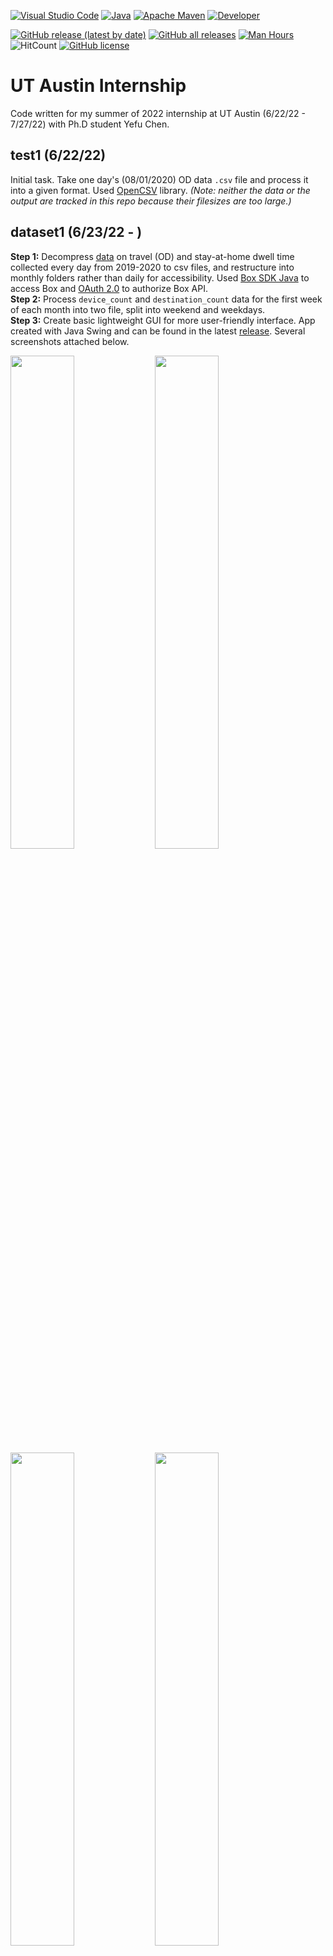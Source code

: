 [![Visual Studio Code](https://img.shields.io/badge/Visual%20Studio%20Code-0078d7.svg?style=for-the-badge&logo=visual-studio-code&logoColor=white)](https://code.visualstudio.com)
[![Java](https://img.shields.io/badge/Java-ED8B00?style=for-the-badge&logo=java&logoColor=white)](https://openjdk.org/)
[![Apache Maven](https://img.shields.io/badge/Apache%20Maven-C71A36?style=for-the-badge&logo=Apache%20Maven&logoColor=white)](https://maven.apache.org)
[![Developer](https://img.shields.io/badge/developer-nmokey-orange?style=for-the-badge)](https://github.com/nmokey)

[![GitHub release (latest by date)](https://img.shields.io/github/v/release/nmokey/UTAustinInternship?style=flat)](https://github.com/nmokey/UTAustinInternship/releases)
[![GitHub all releases](https://img.shields.io/github/downloads/nmokey/UTAustinInternship/total)](https://github.com/nmokey/UTAustinInternship/releases)
[![Man Hours](https://img.shields.io/endpoint?url=https%3A%2F%2Fmh.jessemillar.com%2Fhours%3Frepo%3Dhttps%3A%2F%2Fgithub.com%2Fnmokey%2FUTAustinInternship.git)](https://github.com/jessemillar/man-hours-badge#man-hours-badge)
![HitCount](https://hits.dwyl.com/nmokey/UTAustinInternship.svg?style=flat)
[![GitHub license](https://img.shields.io/github/license/nmokey/UTAustinInternship)](https://github.com/nmokey/UTAustinInternship/blob/main/LICENSE)
# UT Austin Internship
Code written for my summer of 2022 internship at UT Austin (6/22/22 - 7/27/22) with Ph.D student Yefu Chen.

## test1 (6/22/22)
Initial task. Take one day's (08/01/2020) OD data `.csv` file and process it into a given format. Used [OpenCSV](http://opencsv.sourceforge.net) library. *(Note: neither the data or the output are tracked in this repo because their filesizes are too large.)*

## dataset1 (6/23/22 - )
**Step 1:** Decompress [data](https://app.box.com/folder/112410303785?s=ow0x5ow78ma4hpsrti4wnho8pzdpjrtg) on travel (OD) and stay-at-home dwell time collected every day from 2019-2020 to csv files, and restructure into monthly folders rather than daily for accessibility. Used [Box SDK Java](http://opensource.box.com/box-java-sdk/) to access Box and [OAuth 2.0](https://developer.box.com/guides/authentication/oauth2/with-sdk/) to authorize Box API.  
**Step 2:** Process `device_count` and `destination_count` data for the first week of each month into two file, split into weekend and weekdays.  
**Step 3:** Create basic lightweight GUI for more user-friendly interface. App created with Java Swing and can be found in the latest [release](https://github.com/nmokey/UTAustinInternship/releases). Several screenshots attached below.

<img src="https://user-images.githubusercontent.com/77017591/179374762-63f8564b-ec13-4cca-8828-70a246a1c6cb.png" width="45%"></img> 
<img src="https://user-images.githubusercontent.com/77017591/179374628-213fd4d2-5bb2-4506-9941-0da73421d794.png" width="45%"></img> 
<img src="https://user-images.githubusercontent.com/77017591/179374946-acf0c759-ea75-4e35-a716-9b961f80cfb4.png" width="45%"></img> 
<img src="https://user-images.githubusercontent.com/77017591/179374919-cd07452f-c103-4f72-99b8-d6131e0a05c7.png" width="45%"></img>  

**Step 4:** Add `FileAggregator` functionality to app: detect processed files and aggregate each origin's information into one row. See below for example:

| Processed data (1.6 GB) | Aggregated data (7 MB) |
| ----------------------- | ---------------------- |
| <img src="https://user-images.githubusercontent.com/77017591/179430957-14a4431f-1dc6-465a-bc22-bf883260db1a.png" width=575></img> | <img src="https://user-images.githubusercontent.com/77017591/179431028-355d7020-1dc1-49ce-90a0-8e568cf882ad.png" width=550></img> |
</div>
In the aggregated file, <code>origin_count</code> represents the number of devices that left the Census Block Group (CBG) in that time period, and <code>destination_count</code> represents the number of devices that arrived in the CBG. <code>device_count</code> represents the total number of devices registered to the CBG.  
<hr/>
<sub> This project is licensed under the terms of the MIT license. </sub>
